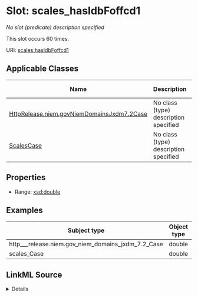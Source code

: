 

# Slot: scales_hasIdbFoffcd1


_No slot (predicate) description specified_






This slot occurs 60 times.


URI: [scales:hasIdbFoffcd1](http://schemas.scales-okn.org/rdf/scales#hasIdbFoffcd1)



<!-- no inheritance hierarchy -->





## Applicable Classes

| Name | Description | Modifies Slot |
| --- | --- | --- |
| [HttpRelease.niem.govNiemDomainsJxdm7.2Case](../classes/HttpRelease.niem.govNiemDomainsJxdm7.2Case.md) | No class (type) description specified |  yes  |
| [ScalesCase](../classes/ScalesCase.md) | No class (type) description specified |  yes  |







## Properties

* Range: [xsd:double](http://www.w3.org/2001/XMLSchema#double)






## Examples

| Subject type | Object type | Example subject | Example object | Occurrences |
| --- | --- | --- | --- | --- |
| http___release.niem.gov_niem_domains_jxdm_7.2_Case | double | scales:/CaseCriminal | 1100.0 | 60 |
| scales_Case | double | scales:/CaseCriminal | 1100.0 | 60 |




## LinkML Source

<details>

```yaml
name: scales_hasIdbFoffcd1
annotations:
  count:
    tag: count
    value: 60
description: No slot (predicate) description specified
examples:
- object:
    example_object: '1100.0'
    example_object_type: double
    example_predicate: scales:hasIdbFoffcd1
    example_subject: scales:/CaseCriminal
    example_subject_type: http___release.niem.gov_niem_domains_jxdm_7.2_Case
- object:
    example_object: '1100.0'
    example_object_type: double
    example_predicate: scales:hasIdbFoffcd1
    example_subject: scales:/CaseCriminal
    example_subject_type: scales_Case
from_schema: scales-kg
rank: 1000
slot_uri: scales:hasIdbFoffcd1
alias: scales_hasIdbFoffcd1
domain_of:
- http___release.niem.gov_niem_domains_jxdm_7.2_Case
- scales_Case
range: double

```
</details>